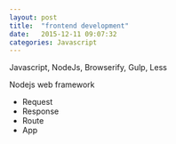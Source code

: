 ```yaml
---
layout: post
title:  "frontend development"
date:   2015-12-11 09:07:32
categories: Javascript
---
```


Javascript, NodeJs, Browserify, Gulp, Less

Nodejs web framework

- Request
- Response
- Route
- App
